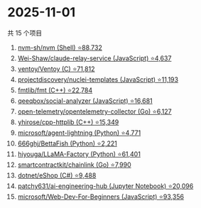 # 2025-11-01

共 15 个项目

<!-- BEGIN GITHUB -->
<!-- 最后更新时间 2025-11-01 16:11:07 +0800 -->
1. [nvm-sh/nvm (Shell) ⭐88,732](https://github.com/nvm-sh/nvm)
1. [Wei-Shaw/claude-relay-service (JavaScript) ⭐4,637](https://github.com/Wei-Shaw/claude-relay-service)
1. [ventoy/Ventoy (C) ⭐71,812](https://github.com/ventoy/Ventoy)
1. [projectdiscovery/nuclei-templates (JavaScript) ⭐11,193](https://github.com/projectdiscovery/nuclei-templates)
1. [fmtlib/fmt (C++) ⭐22,784](https://github.com/fmtlib/fmt)
1. [qeeqbox/social-analyzer (JavaScript) ⭐16,681](https://github.com/qeeqbox/social-analyzer)
1. [open-telemetry/opentelemetry-collector (Go) ⭐6,127](https://github.com/open-telemetry/opentelemetry-collector)
1. [yhirose/cpp-httplib (C++) ⭐15,349](https://github.com/yhirose/cpp-httplib)
1. [microsoft/agent-lightning (Python) ⭐4,771](https://github.com/microsoft/agent-lightning)
1. [666ghj/BettaFish (Python) ⭐2,221](https://github.com/666ghj/BettaFish)
1. [hiyouga/LLaMA-Factory (Python) ⭐61,401](https://github.com/hiyouga/LLaMA-Factory)
1. [smartcontractkit/chainlink (Go) ⭐7,990](https://github.com/smartcontractkit/chainlink)
1. [dotnet/eShop (C#) ⭐9,488](https://github.com/dotnet/eShop)
1. [patchy631/ai-engineering-hub (Jupyter Notebook) ⭐20,096](https://github.com/patchy631/ai-engineering-hub)
1. [microsoft/Web-Dev-For-Beginners (JavaScript) ⭐93,356](https://github.com/microsoft/Web-Dev-For-Beginners)
<!-- END GITHUB -->